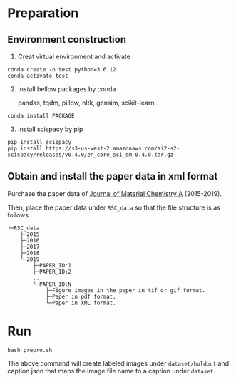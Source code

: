 # Preparation
## Environment construction
1. Creat virtual environment and activate
```
conda create -n test python=3.6.12
conda activate test
```
2. Install bellow packages by conda
    
    pandas, tqdm, pillow, nltk, gensim, scikit-learn
```
conda install PACKAGE
```
3. Install scispacy by pip
```
pip install scispacy
pip install https://s3-us-west-2.amazonaws.com/ai2-s2-scispacy/releases/v0.4.0/en_core_sci_sm-0.4.0.tar.gz
```
## Obtain and install the paper data in xml format
Purchase the paper data of [Journal of Material Chemistry A](https://www.rsc.org/journals-books-databases/about-journals/journal-of-materials-chemistry-a/) (2015-2019).

Then, place the paper data under `RSC_data` so that the file structure is as follows.
```
└─RSC_data
    ├─2015
    ├─2016
    ├─2017
    ├─2018
    └─2019
        ├─PAPER_ID:1
        ├─PAPER_ID:2
        ...
        └─PAPER_ID:N
            ├─Figure images in the paper in tif or gif format.
            ├─Paper in pdf format.
            └─Paper in XML format.
```
# Run
```
bash prepro.sh
```
The above command will create labeled images under `dataset/holdout` and caption.json that maps the image file name to a caption under `dataset`.
